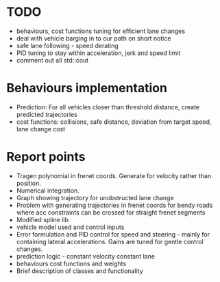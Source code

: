# TODO

- behaviours, cost functions tuning for efficient lane changes
- deal with vehicle barging in to our path on short notice
- safe lane following - speed derating
- PID tuning to stay within acceleration, jerk and speed limit
- comment out all std::cout

# Behaviours implementation

- Prediction: For all vehicles closer than threshold distance, create predicted trajectories
- cost functions: collisions, safe distance, deviation from target speed, lane change cost

# Report points

- Tragen polynomial in frenet coords. Generate for velocity rather than position.
- Numerical integration.
- Graph showing trajectory for unobstructed lane change
- Problem with generating trajectories in frenet coords for bendy roads where acc constraints can be crossed for straight frenet segments
- Modified spline lib
- vehicle model used and control inputs
- Error formulation and PID control for speed and steering - mainly for containing lateral accelerations. Gains are
  tuned for gentle control changes.
- prediction logic - constant velocity constant lane
- behaviours cost functions and weights
- Brief description of classes and functionality
